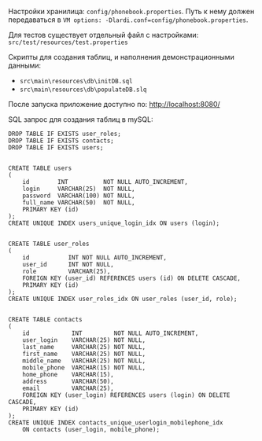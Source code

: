 Настройки хранилица: `config/phonebook.properties`. Путь к нему должен передаваться в `VM options: -Dlardi.conf=config/phonebook.properties`.

Для тестов существует отдельный файл с настройками: `src/test/resources/test.properties`

Скрипты для создания таблиц, и наполнения демонстрационными данными:
- `src\main\resources\db\initDB.sql`
- `src\main\resources\db\populateDB.slq`

После запуска приложение доступно по: [http://localhost:8080/](http://localhost:8080/)

SQL запрос для создания таблиц в mySQL:

    DROP TABLE IF EXISTS user_roles;
    DROP TABLE IF EXISTS contacts;
    DROP TABLE IF EXISTS users;


    CREATE TABLE users
    (
        id        INT          NOT NULL AUTO_INCREMENT,
        login     VARCHAR(25)  NOT NULL,
        password  VARCHAR(100) NOT NULL,
        full_name VARCHAR(50)  NOT NULL,
        PRIMARY KEY (id)
    );
    CREATE UNIQUE INDEX users_unique_login_idx ON users (login);


    CREATE TABLE user_roles
    (
        id           INT NOT NULL AUTO_INCREMENT,
        user_id      INT NOT NULL,
        role         VARCHAR(25),
        FOREIGN KEY (user_id) REFERENCES users (id) ON DELETE CASCADE,
        PRIMARY KEY (id)
    );
    CREATE UNIQUE INDEX user_roles_idx ON user_roles (user_id, role);


    CREATE TABLE contacts
    (
        id            INT         NOT NULL AUTO_INCREMENT,
        user_login    VARCHAR(25) NOT NULL,
        last_name     VARCHAR(25) NOT NULL,
        first_name    VARCHAR(25) NOT NULL,
        middle_name   VARCHAR(25) NOT NULL,
        mobile_phone  VARCHAR(15) NOT NULL,
        home_phone    VARCHAR(15),
        address       VARCHAR(50),
        email         VARCHAR(25),
        FOREIGN KEY (user_login) REFERENCES users (login) ON DELETE CASCADE,
        PRIMARY KEY (id)
    );
    CREATE UNIQUE INDEX contacts_unique_userlogin_mobilephone_idx
        ON contacts (user_login, mobile_phone);
